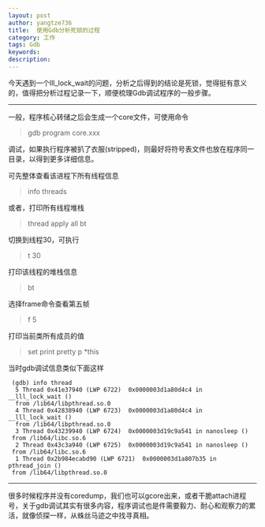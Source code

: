 ```yaml
---
layout: post
author: yangtze736
title:  使用Gdb分析死锁的过程
category: 工作
tags: Gdb 
keywords: 
description:
---
```


今天遇到一个lll_lock_wait的问题，分析之后得到的结论是死锁，觉得挺有意义的，值得把分析过程记录一下，顺便梳理Gdb调试程序的一般步骤。

---

一般，程序核心转储之后会生成一个core文件，可使用命令

> gdb program core.xxx 

调试，如果执行程序被扒了衣服(stripped)，则最好将符号表文件也放在程序同一目录，以得到更多详细信息。

可先整体查看该进程下所有线程信息

> info threads

或者，打印所有线程堆栈

> thread apply all bt

切换到线程30，可执行

> t 30

打印该线程的堆栈信息

> bt

选择frame命令查看第五帧

> f 5

打印当前类所有成员的值

> set print pretty
> p *this

当时gdb调试信息类似下面这样

```
 (gdb) info thread 
  5 Thread 0x41e37940 (LWP 6722)  0x0000003d1a80d4c4 in __lll_lock_wait () 
  from /lib64/libpthread.so.0 
  4 Thread 0x42838940 (LWP 6723)  0x0000003d1a80d4c4 in __lll_lock_wait () 
  from /lib64/libpthread.so.0 
  3 Thread 0x43239940 (LWP 6724)  0x0000003d19c9a541 in nanosleep () 
 from /lib64/libc.so.6 
  2 Thread 0x43c3a940 (LWP 6725)  0x0000003d19c9a541 in nanosleep () 
 from /lib64/libc.so.6 
  1 Thread 0x2b984ecabd90 (LWP 6721)  0x0000003d1a807b35 in pthread_join () 
 from /lib64/libpthread.so.0
```

---

很多时候程序并没有coredump，我们也可以gcore出来，或者干脆attach进程号，关于gdb调试其实有很多内容，程序调试也是件需要毅力、耐心和观察力的累活，就像侦探一样，从蛛丝马迹之中找寻真相。
